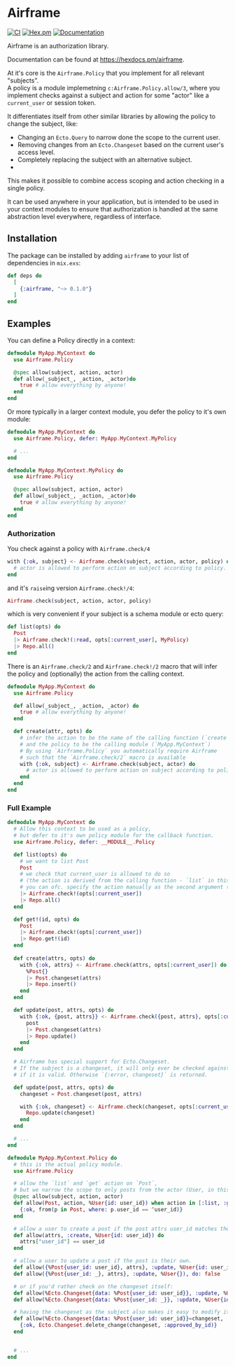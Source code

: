 # Airframe

[![CI](https://github.com/tudborg/airframe/actions/workflows/elixir.yml/badge.svg)](https://github.com/tudborg/airframe/actions/workflows/elixir.yml)
[![Hex.pm](https://img.shields.io/hexpm/v/airframe.svg)](https://hex.pm/packages/airframe)
[![Documentation](https://img.shields.io/badge/documentation-gray)](https://hexdocs.pm/airframe/)

Airframe is an authorization library.

Documentation can be found at <https://hexdocs.pm/airframe>.

At it's core is the `Airframe.Policy` that you implement for all relevant "subjects".  
A policy is a module implemetning `c:Airframe.Policy.allow/3`, where you implement checks against a subject and action for some "actor" like a `current_user` or session token.

It differentiates itself from other similar libraries by allowing the policy to change the subject, like:
- Changing an `Ecto.Query` to narrow done the scope to the current user.
- Removing changes from an `Ecto.Changeset` based on the current user's access level.
- Completely replacing the subject with an alternative subject.
- 
This makes it possible to combine access scoping and action checking in a single policy.

It can be used anywhere in your application, but is intended to be used in your context modules to
ensure that authorization is handled at the same abstraction level everywhere, regardless of interface.

## Installation

The package can be installed by adding `airframe` to your list of dependencies in `mix.exs`:

```elixir
def deps do
  [
    {:airframe, "~> 0.1.0"}
  ]
end
```

## Examples

You can define a Policy directly in a context:

```elixir
defmodule MyApp.MyContext do
  use Airframe.Policy

  @spec allow(subject, action, actor)
  def allow(_subject_, _action, _actor)do
    true # allow everything by anyone!
  end
end
```

Or more typically in a larger context module, you defer the policy to it's own module:

```elixir
defmodule MyApp.MyContext do
  use Airframe.Policy, defer: MyApp.MyContext.MyPolicy

  # ...
end

defmodule MyApp.MyContext.MyPolicy do
  use Airframe.Policy

  @spec allow(subject, action, actor)
  def allow(_subject_, _action, _actor)do
    true # allow everything by anyone!
  end
end
```

### Authorization

You check against a policy with `Airframe.check/4`

```elixir
with {:ok, subject} <- Airframe.check(subject, action, actor, policy) do
  # actor is allowed to perform action on subject according to policy.
end
```

and it's `raise`ing version `Airframe.check!/4`:

```elixir
Airframe.check(subject, action, actor, policy)
```

which is very convenient if your subject is a schema module or ecto query:

```elixir
def list(opts) do
  Post
  |> Airframe.check!(:read, opts[:current_user], MyPolicy)
  |> Repo.all()
end
```

There is an `Airframe.check/2` and `Airframe.check!/2` macro
that will infer the policy and (optionally) the action from the calling context.

```elixir
defmodule MyApp.MyContext do
  use Airframe.Policy

  def allow(_subject_, _action, _actor) do
    true # allow everything by anyone!
  end

  def create(attr, opts) do
    # infer the action to be the name of the calling function (`create`)
    # and the policy to be the calling module (`MyApp.MyContext`)
    # By using `Airframe.Policy` you automatically require Airframe
    # such that the `Airframe.check/2` macro is available
    with {:ok, subject} <- Airframe.check(subject, actor) do
      # actor is allowed to perform action on subject according to policy.
    end
  end
end
```

### Full Example

```elixir
defmodule MyApp.MyContext do
  # Allow this context to be used as a policy,
  # but defer to it's own policy module for the callback function.
  use Airframe.Policy, defer: __MODULE__.Policy

  def list(opts) do
    # we want to list Post
    Post
    # we check that current_user is allowed to do so
    # (the action is derived from the calling function - `list` in this case,
    # you can ofc. specify the action manually as the second argument to check!/3)
    |> Airframe.check!(opts[:current_user])
    |> Repo.all()
  end

  def get!(id, opts) do
    Post
    |> Airframe.check!(opts[:current_user])
    |> Repo.get!(id)
  end
  
  def create(attrs, opts) do
    with {:ok, attrs} <- Airframe.check(attrs, opts[:current_user]) do
      %Post{}
      |> Post.changeset(attrs)
      |> Repo.insert()
    end
  end

  def update(post, attrs, opts) do
    with {:ok, {post, attrs}} <- Airframe.check({post, attrs}, opts[:current_user]) do
      post
      |> Post.changeset(attrs)
      |> Repo.update()
    end
  end

  # Airframe has special support for Ecto.Changeset.
  # If the subject is a changeset, it will only ever be checked against the policy
  # if it is valid. Otherwise `{:error, changeset}` is returned.

  def update(post, attrs, opts) do
    changeset = Post.changeset(post, attrs)

    with {:ok, changeset} <- Airframe.check(changeset, opts[:current_user]) do
      Repo.update(changeset)
    end
  end

  # ...
end

defmodule MyApp.MyContext.Policy do
  # this is the actual policy module.
  use Airframe.Policy

  # allow the `list` and `get` action on `Post`,
  # but we narrow the scope to only posts from the actor (User, in this case)
  @spec allow(subject, action, actor)
  def allow(Post, action, %User{id: user_id}) when action in [:list, :get] do
    {:ok, from(p in Post, where: p.user_id == ^user_id)}
  end

  # allow a user to create a post if the post attrs user_id matches their user's id
  def allow(attrs, :create, %User{id: user_id}) do
    attrs["user_id"] == user_id
  end

  # allow a user to update a post if the post is their own.
  def allow({%Post{user_id: user_id}, attrs}, :update, %User{id: user_id}), do: true
  def allow({%Post{user_id: _}, attrs}, :update, %User{}), do: false

  # or if you'd rather check on the changeset itself:
  def allow(%Ecto.Changeset{data: %Post{user_id: user_id}}, :update, %User{id: user_id}), do: true
  def allow(%Ecto.Changeset{data: %Post{user_id: _}}, :update, %User{id: _}), do: false

  # having the changeset as the subject also makes it easy to modify it:
  def allow(%Ecto.Changeset{data: %Post{user_id: user_id}}=changeset, :update, %User{id: user_id}) do
    {:ok, Ecto.Changeset.delete_change(changeset, :approved_by_id)}
  end


  # ...
end
```


